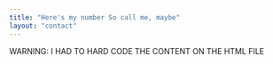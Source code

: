 ```yaml
---
title: "Here's my number So call me, maybe"
layout: "contact"
---
```


WARNING: I HAD TO HARD CODE THE CONTENT ON THE HTML FILE